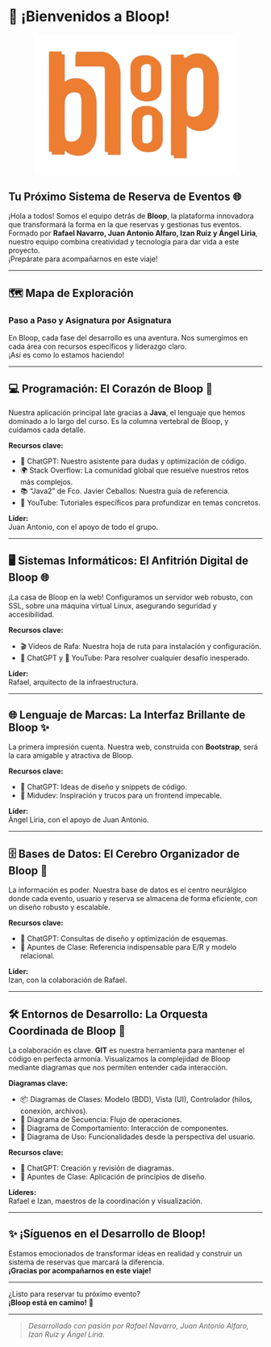 # 🚀 ¡Bienvenidos a Bloop!  

<p align="center">
  <img src="./Pagina-Web/Logo-bloop.png" width="400" alt="Logo de Bloop">
</p>

## Tu Próximo Sistema de Reserva de Eventos 🌐

¡Hola a todos! Somos el equipo detrás de **Bloop**, la plataforma innovadora que transformará la forma en la que reservas y gestionas tus eventos.  
Formado por **Rafael Navarro, Juan Antonio Alfaro, Izan Ruiz y Ángel Liria**, nuestro equipo combina creatividad y tecnología para dar vida a este proyecto.  
¡Prepárate para acompañarnos en este viaje!

---

## 🗺️ Mapa de Exploración  
### Paso a Paso y Asignatura por Asignatura

En Bloop, cada fase del desarrollo es una aventura. Nos sumergimos en cada área con recursos específicos y liderazgo claro.  
¡Así es como lo estamos haciendo!

---

## 💻 Programación: El Corazón de Bloop 💖

Nuestra aplicación principal late gracias a **Java**, el lenguaje que hemos dominado a lo largo del curso. Es la columna vertebral de Bloop, y cuidamos cada detalle.

**Recursos clave:**
- 🤖 ChatGPT: Nuestro asistente para dudas y optimización de código.
- 🌍 Stack Overflow: La comunidad global que resuelve nuestros retos más complejos.
- 📚 “Java2” de Fco. Javier Ceballos: Nuestra guía de referencia.
- 🎥 YouTube: Tutoriales específicos para profundizar en temas concretos.

**Líder:**  
Juan Antonio, con el apoyo de todo el grupo.

---

## 🖥️ Sistemas Informáticos: El Anfitrión Digital de Bloop 🌐

¡La casa de Bloop en la web! Configuramos un servidor web robusto, con SSL, sobre una máquina virtual Linux, asegurando seguridad y accesibilidad.

**Recursos clave:**
- 🎬 Videos de Rafa: Nuestra hoja de ruta para instalación y configuración.
- 🤖 ChatGPT y 🎥 YouTube: Para resolver cualquier desafío inesperado.

**Líder:**  
Rafael, arquitecto de la infraestructura.

---

## 🌐 Lenguaje de Marcas: La Interfaz Brillante de Bloop ✨

La primera impresión cuenta. Nuestra web, construida con **Bootstrap**, será la cara amigable y atractiva de Bloop.

**Recursos clave:**
- 🤖 ChatGPT: Ideas de diseño y snippets de código.
- 🎥 Midudev: Inspiración y trucos para un frontend impecable.

**Líder:**  
Ángel Liria, con el apoyo de Juan Antonio.

---

## 🗄️ Bases de Datos: El Cerebro Organizador de Bloop 🧠

La información es poder. Nuestra base de datos es el centro neurálgico donde cada evento, usuario y reserva se almacena de forma eficiente, con un diseño robusto y escalable.

**Recursos clave:**
- 🤖 ChatGPT: Consultas de diseño y optimización de esquemas.
- 📓 Apuntes de Clase: Referencia indispensable para E/R y modelo relacional.

**Líder:**  
Izan, con la colaboración de Rafael.

---

## 🛠️ Entornos de Desarrollo: La Orquesta Coordinada de Bloop 🤝

La colaboración es clave. **GIT** es nuestra herramienta para mantener el código en perfecta armonía. Visualizamos la complejidad de Bloop mediante diagramas que nos permiten entender cada interacción.

**Diagramas clave:**
- 📦 Diagramas de Clases: Modelo (BDD), Vista (UI), Controlador (hilos, conexión, archivos).
- 🔄 Diagrama de Secuencia: Flujo de operaciones.
- 🧩 Diagrama de Comportamiento: Interacción de componentes.
- 👤 Diagrama de Uso: Funcionalidades desde la perspectiva del usuario.

**Recursos clave:**
- 🤖 ChatGPT: Creación y revisión de diagramas.
- 📓 Apuntes de Clase: Aplicación de principios de diseño.

**Líderes:**  
Rafael e Izan, maestros de la coordinación y visualización.

---

## ✨ ¡Síguenos en el Desarrollo de Bloop!

Estamos emocionados de transformar ideas en realidad y construir un sistema de reservas que marcará la diferencia.  
**¡Gracias por acompañarnos en este viaje!**

---

¿Listo para reservar tu próximo evento?  
**¡Bloop está en camino!** 🚀



---

> _Desarrollado con pasión por Rafael Navarro, Juan Antonio Alfaro, Izan Ruiz y Ángel Liria._


